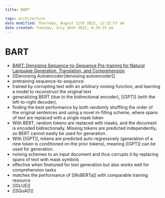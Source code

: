 ```yaml
---
title: BART

tags: architecture 
date modified: Thursday, August 11th 2022, 12:32:57 am
date created: Tuesday, July 26th 2022, 8:33:15 pm
---
```


# BART
- [BART: Denoising Sequence-to-Sequence Pre-training for Natural Language Generation, Translation, and Comprehension](https://arxiv.org/abs/1910.13461)
- [[Denoising Autoencoder|denoising autoencoder]]
- pretraining sequence-to-sequence
- trained by corrupting text with an arbitrary noising function, and learning a model to reconstruct the original text
- generalizing BERT (due to the bidirectional encoder), [[GPT]] (with the left-to-right decoder),
- finding the best performance by both randomly shuffling the order of the original sentences and using a novel in-filling scheme, where spans of text are replaced with a single mask token
- With BERT, random tokens are replaced with masks, and the document is encoded bidirectionally. Missing tokens are predicted independently, so BERT cannot easily be used for generation.
- With [[GPT]], tokens are predicted auto-regressively (generation of a new token is conditioned on the prior tokens), meaning [[GPT]] can be used for generation.
- noising schemes to an input document and thus corrupts it by replacing spans of text with mask symbols
- effective when finetuned for text generation but also works well for comprehension tasks
- matches the performance of [[RoBERTa]] with comparable training resource
- [[GLUE]]
- [[SQuAD]]


